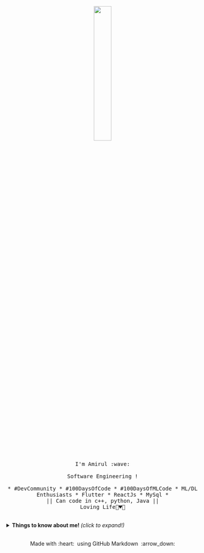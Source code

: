 <p align="center">
  <img src="https://media.giphy.com/media/kl5ctZSctCbE4/giphy.gif" width="30%">
  <br><br>
  <samp>
    I'm Amirul :wave:
    <br><br>
    Software Engineering !
    <br><br>
    * #DevCommunity * #100DaysOfCode * #100DaysOfMLCode * ML/DL Enthusiasts * Flutter * ReactJs * MySql *
                  <br> || Can code in c++, python, Java || <br>
                        Loving Life🌼♥️🥰
  </samp>
</p>

<br>

<details>
  <summary> <b> Things to know about me! </b> <i>(click to expand!)</i> </summary>
  
  <br>
  [![Github Stats By Anurag](https://github-readme-stats.vercel.app/api?username=iamirulofficial&show_icons=true&title_color=fff&icon_color=79ff97&text_color=9f9f9f&bg_color=151515)](https://github.com/anuraghazra/github-readme-stats)
  
---

</details>

<br>

<p align="center">
  Made with :heart: &nbsp;using GitHub Markdown &nbsp;:arrow_down:
</p>
